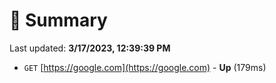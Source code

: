 # 📖 Summary
Last updated: **3/17/2023, 12:39:39 PM**

- `GET` [https://google.com](https://google.com) - **Up** (179ms)

